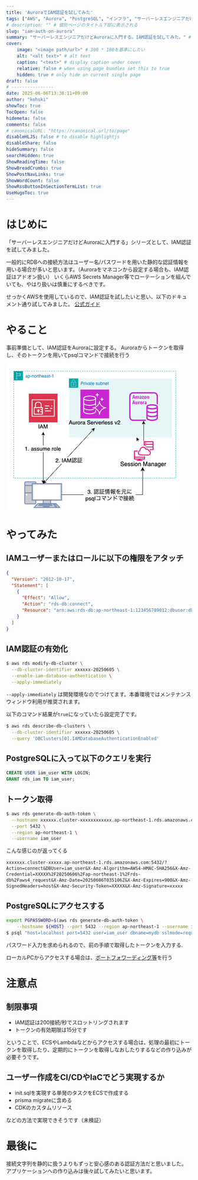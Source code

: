 ```yaml
---
title: 'AuroraでIAM認証を試してみた'
tags: ["AWS", "Aurora", "PostgreSQL", "インフラ", "サーバーレスエンジニアだけどAuroraに入門する"] # Lambda, API Gateway, AWS, Python
# description: "" # 個別ページのタイトル下部に表示される
slug: "iam-auth-on-aurora"
summary: "サーバーレスエンジニアだけどAuroraに入門する。IAM認証を試してみた。" # 
cover:
    image: "<image path/url>" # 300 * 180を基準にしたい
    alt: "<alt text>" # alt text
    caption: "<text>" # display caption under cover
    relative: false # when using page bundles set this to true
    hidden: true # only hide on current single page
draft: false
# ----------------
date: 2025-06-06T13:38:11+09:00
author: "kohski"
showToc: true
TocOpen: false
hidemeta: false
comments: false
# canonicalURL: "https://canonical.url/to/page"
disableHLJS: false # to disable highlightjs
disableShare: false
hideSummary: false
searchHidden: true
ShowReadingTime: false
ShowBreadCrumbs: true
ShowPostNavLinks: true
ShowWordCount: false
ShowRssButtonInSectionTermList: true
UseHugoToc: true
---
```


# はじめに

「サーバーレスエンジニアだけどAuroraに入門する」シリーズとして、IAM認証を試してみました。

一般的にRDBへの接続方法はユーザー名/パスワードを用いた静的な認証情報を用いる場合が多いと思います。（Auroraをマネコンから設定する場合も、IAM認証はアドオン扱い）
いくらAWS Secrets Manager等でローテーションを組んでいても、やはり扱いは慎重にするべきです。

せっかくAWSを使用しているので、IAM認証を試したいと思い、以下のドキュメント通り試してみました。
[公式ガイド](https://docs.aws.amazon.com/ja_jp/AmazonRDS/latest/AuroraUserGuide/UsingWithRDS.IAMDBAuth.html)


# やること

事前準備として、IAM認証をAuroraに設定する。
Auroraからトークンを取得し、そのトークンを用いてpsqlコマンドで接続を行う

![aurora接続](./images/aws.png)

# やってみた

## IAMユーザーまたはロールに以下の権限をアタッチ

```json
{
  "Version": "2012-10-17",
  "Statement": [
    {
      "Effect": "Allow",
      "Action": "rds-db:connect",
      "Resource": "arn:aws:rds-db:ap-northeast-1:123456789012:dbuser:db-ABCDEFGHIJKLMNOP/iam_user"
    }
  ]
}
```


## IAM認証の有効化

```bash
$ aws rds modify-db-cluster \
  --db-cluster-identifier xxxxxx-20250605 \
  --enable-iam-database-authentication \
  --apply-immediately
```

`--apply-immediately` は開発環境なのでつけてます。本番環境ではメンテナンスウィンドウ利用が推奨されます。


以下のコマンド結果が`true`になっていたら設定完了です。

```bash
$ aws rds describe-db-clusters \
  --db-cluster-identifier xxxxxx-20250605 \
  --query 'DBClusters[0].IAMDatabaseAuthenticationEnabled'
```


## PostgreSQLに入って以下のクエリを実行

```sql
CREATE USER iam_user WITH LOGIN;
GRANT rds_iam TO iam_user;
```

## トークン取得

```bash
$ aws rds generate-db-auth-token \
  --hostname xxxxxx.cluster-xxxxxxxxxxxx.ap-northeast-1.rds.amazonaws.com \
  --port 5432 \
  --region ap-northeast-1 \
  --username iam_user
```

こんな感じのが返ってくる

```text
xxxxxxx.cluster-xxxxx.ap-northeast-1.rds.amazonaws.com:5432/?Action=connect&DBUser=iam_user&X-Amz-Algorithm=AWS4-HMAC-SHA256&X-Amz-Credential=XXXXX%2F20250606%2Fap-northeast-1%2Frds-db%2Faws4_request&X-Amz-Date=20250606T035106Z&X-Amz-Expires=900&X-Amz-SignedHeaders=host&X-Amz-Security-Token=XXXXX&X-Amz-Signature=xxxxx
```

## PostgreSQLにアクセスする

```bash
export PGPASSWORD=$(aws rds generate-db-auth-token \
    --hostname ${HOST} --port 5432 --region ap-northeast-1 --username iam_user)
$ psql "host=localhost port=5432 user=iam_user dbname=mydb sslmode=require"
```

パスワード入力を求められるので、前の手順で取得したトークンを入力する.


ローカルPCからアクセスする場合は、[ポートフォワーディング等](https://kohski.dev/tech/prisma-migration-to-aurora/)を行う


# 注意点

## 制限事項

- IAM認証は200接続/秒でスロットリングされます
- トークンの有効期限は15分です

ということで、ECSやLambdaなどからアクセスする場合は、処理の最初にトークンを取得したり、定期的にトークンを取得しなおしたりするなどの作り込みが必要そうです。

## ユーザー作成をCI/CDやIaCでどう実現するか

- init.sqlを実現する単発のタスクをECSで作成する
- prisma migrateに含める
- CDKのカスタムリソース

などの方法で実現できそうです（未検証）

# 最後に

接続文字列を静的に扱うよりもずっと安心感のある認証方法だと思いました。
アプリケーションへの作り込みは後々試してみたいと思います。